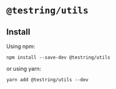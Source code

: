 # `@testring/utils`



## Install
Using npm:

```
npm install --save-dev @testring/utils
```

or using yarn:

```
yarn add @testring/utils --dev
```